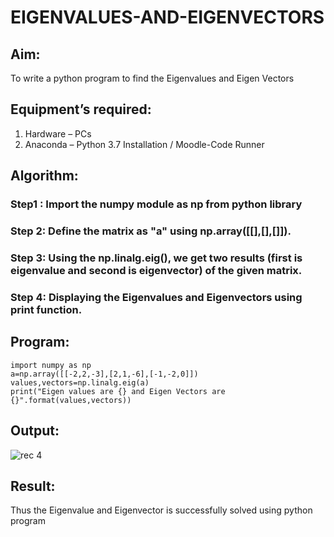 # EIGENVALUES-AND-EIGENVECTORS
## Aim:
To write a python program to find the Eigenvalues and Eigen Vectors
## Equipment’s required:
1. 	Hardware – PCs
2. 	Anaconda – Python 3.7 Installation / Moodle-Code Runner
## Algorithm:
### Step1 : Import the numpy module as np from python library
### Step 2: Define the matrix as "a" using np.array([[],[],[]]).
### Step 3: Using the np.linalg.eig(),  we get two results (first is eigenvalue and second is eigenvector) of the given matrix.
### Step 4: Displaying the Eigenvalues and Eigenvectors using print function.

## Program:
```
import numpy as np
a=np.array([[-2,2,-3],[2,1,-6],[-1,-2,0]])
values,vectors=np.linalg.eig(a)
print("Eigen values are {} and Eigen Vectors are {}".format(values,vectors))

```

## Output:
![rec 4](https://github.com/user-attachments/assets/8f664b86-55b7-4c12-95c4-3aaac56e7d20)

## Result:
Thus the Eigenvalue and Eigenvector is successfully solved using python program
